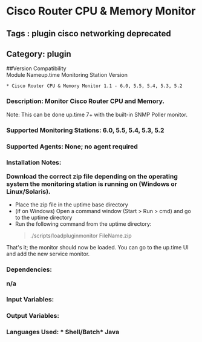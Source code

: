 # Cisco Router CPU & Memory Monitor
## Tags : plugin   cisco   networking   deprecated  

## Category: plugin

##Version Compatibility<br/>Module Name</th><th>up.time Monitoring Station Version</th>


  
    * Cisco Router CPU & Memory Monitor 1.1 - 6.0, 5.5, 5.4, 5.3, 5.2
  


### Description: Monitor Cisco Router CPU and Memory.
Note: This can be done up.time 7+ with the built-in SNMP Poller monitor.

### Supported Monitoring Stations: 6.0, 5.5, 5.4, 5.3, 5.2
### Supported Agents: None; no agent required
### Installation Notes: <p>Download the correct zip file depending on the operating system the monitoring station is running on (Windows or Linux/Solaris).</p>

<ul>
<li>Place the zip file in the uptime base directory</li>
<li>(if on Windows) Open a command window (Start > Run > cmd) and go to the uptime directory</li>
<li>Run the following command from the uptime directory:

<blockquote><p>./scripts/loadpluginmonitor FileName.zip</p></blockquote></li>
</ul>


<p>That's it; the monitor should now be loaded. You can go to the up.time UI and add the new service monitor.</p>

### Dependencies: <p>n/a</p>

### Input Variables: 
### Output Variables: 
### Languages Used: * Shell/Batch* Java

